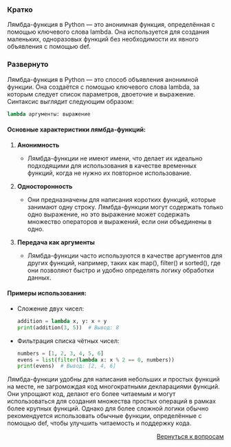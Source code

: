### Кратко

Лямбда-функция в Python — это анонимная функция, определённая с помощью ключевого слова lambda. Она используется для
создания маленьких, одноразовых функций без необходимости их явного объявления с помощью def.

### Развернуто

Лямбда-функция в Python — это способ объявления анонимной функции. Она создаётся с помощью ключевого слова lambda, за
которым следует список параметров, двоеточие и выражение. Синтаксис выглядит следующим образом:

```python
lambda аргументы: выражение
```

#### Основные характеристики лямбда-функций:

1. **Анонимность**
    - Лямбда-функции не имеют имени, что делает их идеально подходящими для использования в качестве временных функций,
      когда не нужно их повторное использование.

2. **Односторонность**
    - Они предназначены для написания коротких функций, которые занимают одну строку. Лямбда-функции могут содержать
      только одно выражение, но это выражение может содержать множество операторов и выражений, если они объединены в
      одно.

3. **Передача как аргументы**
    - Лямбда-функции часто используются в качестве аргументов для других функций, например, таких как map(), filter()
      и sorted(), где они позволяют быстро и удобно определять логику обработки данных.

#### Примеры использования:

- Сложение двух чисел:
  ```python
  addition = lambda x, y: x + y
  print(addition(3, 5))  # Вывод: 8
  ```

- Фильтрация списка чётных чисел:
  ```python
  numbers = [1, 2, 3, 4, 5, 6]
  evens = list(filter(lambda x: x % 2 == 0, numbers))
  print(evens)  # Вывод: [2, 4, 6]
  ```

Лямбда-функции удобны для написания небольших и простых функций на месте, не загромождая код многократными декларациями
функций. Они упрощают код, делают его более читаемым и могут использоваться для создания множества простых операций в
рамках более крупных функций. Однако для более сложной логики обычно рекомендуется использовать обычные функции,
определённые с помощью def, чтобы улучшить читаемость и поддержку кода.

<div align="right">

[Вернуться к вопросам](../Вопросы.md)

</div>
